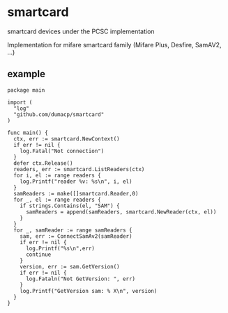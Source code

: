 # smartcard
smartcard devices under the PCSC implementation

Implementation for mifare smartcard family (Mifare Plus, Desfire, SamAV2, ...)

## example
```
package main

import (
  "log"
  "github.com/dumacp/smartcard"
)

func main() {
  ctx, err := smartcard.NewContext()
  if err != nil {
    log.Fatal("Not connection")
  }
  defer ctx.Release()
  readers, err := smartcard.ListReaders(ctx)
  for i, el := range readers {
    log.Printf("reader %v: %s\n", i, el)
  }
  samReaders := make([]smartcard.Reader,0)
  for _, el := range readers {
    if strings.Contains(el, "SAM") {
      samReaders = append(samReaders, smartcard.NewReader(ctx, el))
    }
  }
  for _, samReader := range samReaders {
    sam, err := ConnectSamAv2(samReader)
    if err != nil {
      log.Printf("%s\n",err)
      continue
    }
    version, err := sam.GetVersion()
    if err != nil {
      log.Fataln("Not GetVersion: ", err)
    }
    log.Printf("GetVersion sam: % X\n", version)
  }
}
```
